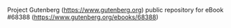 Project Gutenberg (https://www.gutenberg.org) public repository for eBook #68388 (https://www.gutenberg.org/ebooks/68388)
